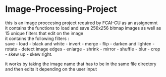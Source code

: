 # Image-Processing-Project  
this is an image proccesing project required by FCAI-CU as an assignemnt  
it contains the functions to load and save 256x256 bitmap images as well as 15 unique filters that edit on the image   
it contains the following filters :   
save - load - black and white - invert - merge - flip - darken and lighten - rotate - detect image edges - enlarge - shrink - mirror - shuffle - blur - crop - skew up - skew right.  

it works by taking the image name that has to be in the same file directory and then edits it depending on the user input   
